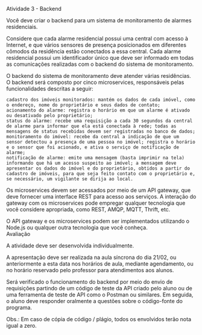 Atividade 3 - Backend

Você deve criar o backend para um sistema de monitoramento de alarmes residenciais.

Considere que cada alarme residencial possui uma central com acesso à Internet, e que vários sensores de presença posicionados em diferentes cômodos da residência estão conectados a essa central. Cada alarme residencial possui um identificador único que deve ser informado em todas as comunicações realizadas com o backend do sistema de monitoramento.

O backend do sistema de monitoramento deve atender várias residências. O backend será composto por cinco microservices, responsáveis pelas funcionalidades descritas a seguir:

    cadastro dos imóveis monitorados: mantém os dados de cada imóvel, como o endereço, nome do proprietário e seus dados de contato;
    acionamento do alarme: registra o horário em que um alarme é ativado ou desativado pelo proprietário;
    status do alarme: recebe uma requisição a cada 30 segundos da central de alarme para informar que ela está conectada à rede; todas as mensagens de status recebidas devem ser registradas no banco de dados; 
    monitoramento do imóvel: recebe da central a indicação de que um sensor detectou a presença de uma pessoa no imóvel; registra o horário e o sensor que foi acionado, e ativa o serviço de notificação de alarme;
    notificação de alarme: emite uma mensagem (basta imprimir na tela) informando que há um acesso suspeito ao imóvel; a mensagem deve apresentar os dados do imóvel e do proprietário, obtidos a partir do cadastro de imóveis, para que seja feito contato com o proprietário e, se necessário, um vigilante se dirija ao local.

Os microservices devem ser acessados por meio de um API gateway, que deve fornecer uma interface REST para acesso aos serviços. A interação do gateway com os microservices pode empregar qualquer tecnologia que você considere apropriada, como REST, AMQP, MQTT, Thrift, etc.

O API gateway e os microservices podem ser implementados utilizando o Node.js ou qualquer outra tecnologia que você conheça.  
Avaliação

A atividade deve ser desenvolvida individualmente.

A apresentação deve ser realizada na aula síncrona do dia 21/02, ou anteriormente a esta data nos horários de aula, mediante agendamento, ou no horário reservado pelo professor para atendimentos aos alunos.

Será verificado o funcionamento do backend por meio do envio de requisições partindo de um código de teste da API criado pelo aluno ou de uma ferramenta de teste de API como o Postman ou similares. Em seguida, o aluno deve responder oralmente a questões sobre o código-fonte do programa.

Obs.: Em caso de cópia de código / plágio, todos os envolvidos terão nota igual a zero.
